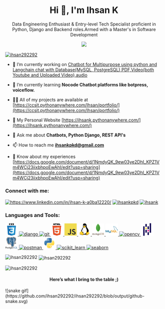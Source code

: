 <h1 align="center">Hi 👋, I'm Ihsan K</h1>
<p align="center">Data Engineering Enthusiast & Entry-level Tech Specialist proficient in Python, Django and Backend roles.Armed with a Master's in Software Development</p>
<p align="center"><img src="https://user-images.githubusercontent.com/74038190/235224431-e8c8c12e-6826-47f1-89fb-2ddad83b3abf.gif" width="300"></p>

<p align="left"> <a href="https://github.com/ryo-ma/github-profile-trophy"><img src="https://github-profile-trophy.vercel.app/?username=ihsan292292" alt="ihsan292292" /></a> </p>

- 🔭 I’m currently working on [Chatbot for Multipurpose using python and Langchain chat with Database(MySQL, PostgreSQL),PDF,Video(both Youtube and Uploaded Video),audio](https://github.com/ihsan292292/Chatbot_for_MultiPurpose)

- 🌱 I’m currently learning **Nocode Chatbot platforms like botpress, voiceflow.**

- 👨‍💻 All of my projects are available at [https://ccsit.pythonanywhere.com/Ihsan/portfolio/](https://ccsit.pythonanywhere.com/Ihsan/portfolio/)

- 📝 My Personal Website [https://ihsank.pythonanywhere.com/](https://ihsank.pythonanywhere.com/)

- 💬 Ask me about **Chatbots, Python Django, REST API's**

- 📫 How to reach me **ihsankpkd@gmail.com**

- 📄 Know about my experiences [https://docs.google.com/document/d/1NmdyQK_9ew03ye2DhI_KPZ1Vm4WCj23iixbhpoEwAhI/edit?usp=sharing](https://docs.google.com/document/d/1NmdyQK_9ew03ye2DhI_KPZ1Vm4WCj23iixbhpoEwAhI/edit?usp=sharing)

<h3 align="left">Connect with me:</h3>
<p align="left">
<a href="https://linkedin.com/in/https://www.linkedin.com/in/ihsan-k-a0ba12220/" target="blank"><img align="center" src="https://raw.githubusercontent.com/rahuldkjain/github-profile-readme-generator/master/src/images/icons/Social/linked-in-alt.svg" alt="https://www.linkedin.com/in/ihsan-k-a0ba12220/" height="30" width="40" /></a>
<a href="https://www.hackerrank.com/ihsankpkd" target="blank"><img align="center" src="https://raw.githubusercontent.com/rahuldkjain/github-profile-readme-generator/master/src/images/icons/Social/hackerrank.svg" alt="ihsankpkd" height="30" width="40" /></a>
<a href="https://www.leetcode.com/ihsank" target="blank"><img align="center" src="https://raw.githubusercontent.com/rahuldkjain/github-profile-readme-generator/master/src/images/icons/Social/leet-code.svg" alt="ihsank" height="30" width="40" /></a>
</p>

<h3 align="left">Languages and Tools:</h3>
<p align="left"> <a href="https://www.w3schools.com/css/" target="_blank" rel="noreferrer"> <img src="https://raw.githubusercontent.com/devicons/devicon/master/icons/css3/css3-original-wordmark.svg" alt="css3" width="40" height="40"/> </a> <a href="https://www.djangoproject.com/" target="_blank" rel="noreferrer"> <img src="https://cdn.worldvectorlogo.com/logos/django.svg" alt="django" width="40" height="40"/> </a> <a href="https://git-scm.com/" target="_blank" rel="noreferrer"> <img src="https://www.vectorlogo.zone/logos/git-scm/git-scm-icon.svg" alt="git" width="40" height="40"/> </a> <a href="https://www.w3.org/html/" target="_blank" rel="noreferrer"> <img src="https://raw.githubusercontent.com/devicons/devicon/master/icons/html5/html5-original-wordmark.svg" alt="html5" width="40" height="40"/> </a> <a href="https://developer.mozilla.org/en-US/docs/Web/JavaScript" target="_blank" rel="noreferrer"> <img src="https://raw.githubusercontent.com/devicons/devicon/master/icons/javascript/javascript-original.svg" alt="javascript" width="40" height="40"/> </a> <a href="https://www.linux.org/" target="_blank" rel="noreferrer"> <img src="https://raw.githubusercontent.com/devicons/devicon/master/icons/linux/linux-original.svg" alt="linux" width="40" height="40"/> </a> <a href="https://www.mongodb.com/" target="_blank" rel="noreferrer"> <img src="https://raw.githubusercontent.com/devicons/devicon/master/icons/mongodb/mongodb-original-wordmark.svg" alt="mongodb" width="40" height="40"/> </a> <a href="https://www.mysql.com/" target="_blank" rel="noreferrer"> <img src="https://raw.githubusercontent.com/devicons/devicon/master/icons/mysql/mysql-original-wordmark.svg" alt="mysql" width="40" height="40"/> </a> <a href="https://opencv.org/" target="_blank" rel="noreferrer"> <img src="https://www.vectorlogo.zone/logos/opencv/opencv-icon.svg" alt="opencv" width="40" height="40"/> </a> <a href="https://pandas.pydata.org/" target="_blank" rel="noreferrer"> <img src="https://raw.githubusercontent.com/devicons/devicon/2ae2a900d2f041da66e950e4d48052658d850630/icons/pandas/pandas-original.svg" alt="pandas" width="40" height="40"/> </a> <a href="https://www.postgresql.org" target="_blank" rel="noreferrer"> <img src="https://raw.githubusercontent.com/devicons/devicon/master/icons/postgresql/postgresql-original-wordmark.svg" alt="postgresql" width="40" height="40"/> </a> <a href="https://postman.com" target="_blank" rel="noreferrer"> <img src="https://www.vectorlogo.zone/logos/getpostman/getpostman-icon.svg" alt="postman" width="40" height="40"/> </a> <a href="https://www.python.org" target="_blank" rel="noreferrer"> <img src="https://raw.githubusercontent.com/devicons/devicon/master/icons/python/python-original.svg" alt="python" width="40" height="40"/> </a> <a href="https://scikit-learn.org/" target="_blank" rel="noreferrer"> <img src="https://upload.wikimedia.org/wikipedia/commons/0/05/Scikit_learn_logo_small.svg" alt="scikit_learn" width="40" height="40"/> </a> <a href="https://seaborn.pydata.org/" target="_blank" rel="noreferrer"> <img src="https://seaborn.pydata.org/_images/logo-mark-lightbg.svg" alt="seaborn" width="40" height="40"/> </a> </p>

<p><img align="left" src="https://github-readme-stats.vercel.app/api/top-langs?username=ihsan292292&show_icons=true&locale=en&layout=compact" alt="ihsan292292" /></p>

<p>&nbsp;<img align="center" src="https://github-readme-stats.vercel.app/api?username=ihsan292292&show_icons=true&locale=en" alt="ihsan292292" /></p>

<p><img align="center" src="https://github-readme-streak-stats.herokuapp.com/?user=ihsan292292&" alt="ihsan292292" /></p>


<h4 align="center">Here’s what I bring to the table ;)</h4>
![snake gif](https://github.com/ihsan292292/ihsan292292/blob/output/github-snake.svg)

